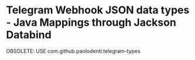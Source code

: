 # Telegram Webhook JSON data types - Java Mappings through Jackson Databind

OBSOLETE: USE com.github.paolodenti:telegram-types
